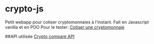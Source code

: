 # crypto-js
Petit webapp pour cotiser cryptomonnaies à l'instant. Fait en Javascript vanilla et en POO
Pour le tester: [Cotiser une cryptomonnaie](https://warrypro.github.io/crypto-js/)

##API utilisée
[Crypto compare API](https://www.cryptocompare.com/)
